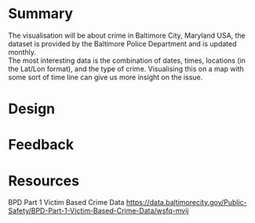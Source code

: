 # Summary
The visualisation will be about crime in Baltimore City, Maryland USA, the dataset is provided by the Baltimore Police Department and is updated monthly.<br>
The most interesting data is the combination of dates, times, locations (in the Lat/Lon format), and the type of crime. Visualising this on a map with some sort of time line can give us more insight on the issue.
# Design

# Feedback

#  Resources
BPD Part 1 Victim Based Crime Data 
https://data.baltimorecity.gov/Public-Safety/BPD-Part-1-Victim-Based-Crime-Data/wsfq-mvij
